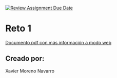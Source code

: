 [![Review Assignment Due Date](https://classroom.github.com/assets/deadline-readme-button-22041afd0340ce965d47ae6ef1cefeee28c7c493a6346c4f15d667ab976d596c.svg)](https://classroom.github.com/a/OrSN4lGp)

# Reto 1

[Documento pdf con más información a modo web](https://wonderxavier.craft.me/iKWcQI49HzNwuj)


## Creado por:
Xavier Moreno Navarro

